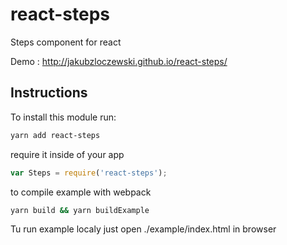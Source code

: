 # react-steps
Steps component for react

Demo : http://jakubzloczewski.github.io/react-steps/

## Instructions

To install this module run:
```sh
yarn add react-steps
```

require it inside of your app
```js
var Steps = require('react-steps');
```

to compile example with webpack

```sh
yarn build && yarn buildExample
```

Tu run example localy just open ./example/index.html in browser
